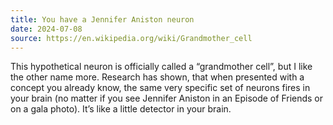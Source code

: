 ```yaml
---
title: You have a Jennifer Aniston neuron
date: 2024-07-08
source: https://en.wikipedia.org/wiki/Grandmother_cell
---
```


This hypothetical neuron is officially called a “grandmother cell”, but I like the other name more. Research has shown, that when presented with a concept you already know, the same very specific set of neurons fires in your brain (no matter if you see Jennifer Aniston in an Episode of Friends or on a gala photo). It’s like a little detector in your brain.
